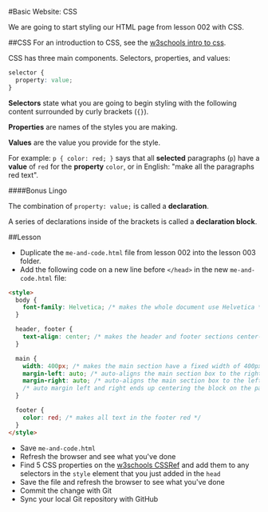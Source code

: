 #Basic Website: CSS

We are going to start styling our HTML page from lesson 002 with CSS.

##CSS
For an introduction to CSS, see the [w3schools intro to css](http://www.w3schools.com/css/css_intro.asp).

CSS has three main components. Selectors, properties, and values:

```css
selector {
  property: value;
}
```

**Selectors** state what you are going to begin styling with the following content surrounded by curly brackets (`{}`). 

**Properties** are names of the styles you are making. 

**Values** are the value you provide for the style. 

For example: `p { color: red; }` says that all **selected** paragraphs (`p`) have a **value** of `red` for the **property** `color`, or in English: "make all the paragraphs red text".

####Bonus Lingo

The combination of `property: value;` is called a **declaration**. 

A series of declarations inside of the brackets is called a **declaration block**.

##Lesson
- Duplicate the `me-and-code.html` file from lesson 002 into the lesson 003 folder.
- Add the following code on a new line before `</head>` in the new `me-and-code.html` file:

```html
<style>
  body {
    font-family: Helvetica; /* makes the whole document use Helvetica */
  }

  header, footer {
    text-align: center; /* makes the header and footer sections center-aligned */
  }

  main {
    width: 400px; /* makes the main section have a fixed width of 400px */ 
    margin-left: auto; /* auto-aligns the main section box to the right of the page */
    margin-right: auto; /* auto-aligns the main section box to the left of the page */
    /* auto margin left and right ends up centering the block on the page */
  }

  footer {
    color: red; /* makes all text in the footer red */
  }
</style>
```

- Save `me-and-code.html`
- Refresh the browser and see what you've done
- Find 5 CSS properties on the [w3schools CSSRef](http://www.w3schools.com/cssref/) and add them to any selectors in the `style` element that you just added in the `head`
- Save the file and refresh the browser to see what you've done
- Commit the change with Git
- Sync your local Git repository with GitHub
